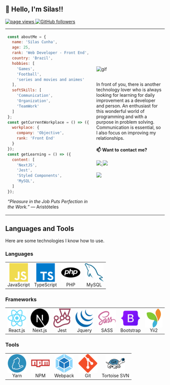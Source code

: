 ## 👋 Hello, I'm Silas!!

<p align="left">
  <a href="https://github.com/silasmasay">
    <img src="https://komarev.com/ghpvc/?username=silasmasay" alt="page views" />
  </a>
  <a href="https://github.com/silasmasay?tab=followers">
    <img alt="GitHub followers" src="https://img.shields.io/github/followers/silasmasay?color=green&logo=github">
  </a>
</p>

<table>
  <tr>
    <td>
    
```JavaScript
const aboutMe = {
  name: 'Silas Cunha',
  age: 25,
  rank: 'Web Developer - Front End',
  country: 'Brazil',
  hobbies: [
    'Games',
    'Football',
    'series and movies and animes'
  ],
  softSkills: [
    'Communication',
    'Organization',
    'TeamWork'
  ]
};
const getCurrentWorkplace = () => ({
  workplace: {
    company: 'Objective',
    rank: 'Front End'
  }
});
const getLearning = () => ({
  content: [
    'NextJS',
    'Jest',
    'Styled Components',
    'MySQL',
  ]
});
```

_“Pleasure in the Job Puts Perfection in the Work.”_ — Aristóteles
  </td>
    <td>
      <img align="center" alt="gif" src="https://camo.githubusercontent.com/5dc6ee33381917e41fc9c4951799268998f11a9b864399bf79a0842e4f9b194d/68747470733a2f2f692e696d6775722e636f6d2f315a76566b44632e676966">
      <br><br>
      <p>
        In front of you, there is another technology lover who is always looking for learning for daily improvement as a developer and person. An enthusiast for this wonderful world of programming and with a purpose in problem solving. Communication is essential, so I also focus on improving my relationships.
      </p>
      <h4>📫 Want to contact me?</h4>
      <a href="https://www.linkedin.com/in/silas-masay-892b74167/" target="_blank">
        <img src="https://img.shields.io/badge/-LinkedIn-%230077B5?style=for-the-badge&logo=linkedin&logoColor=white" target="_blank">
      </a>
      <a href="mailto:silasmasay19@gmail.com">
        <img src="https://img.shields.io/badge/-Gmail-%23333?style=for-the-badge&logo=gmail&logoColor=white" target="_blank">
      </a> 
      <br/><br/>
      <img align="center" src="https://github-readme-stats.vercel.app/api/top-langs/?username=silasmasay&layout=compact&langs_count=7&theme=dracula"/>
    </td>
  </tr>
</table>

## Languages and Tools

<p>Here are some technologies I know how to use.</p>

<h3>Languages</h3>

<table>
  <tbody>
    <tr>
      <td align="center">
        <img align="center" title="JavaScript" alt="JavaScript" height="60" width="60" src="https://raw.githubusercontent.com/devicons/devicon/master/icons/javascript/javascript-plain.svg">
        <br>JavaScript
      </td>
      <td align="center">
        <img align="center" title="TypeScript" alt="TypeScript" height="60" width="60" src="https://raw.githubusercontent.com/devicons/devicon/master/icons/typescript/typescript-plain.svg">
        <br>TypeScript
      </td>
      <td align="center">
        <img align="center" title="PHP" alt="PHP" height="60" width="60" src="https://raw.githubusercontent.com/devicons/devicon/master/icons/php/php-plain.svg">
        <br>PHP
      </td>
      <td align="center">
        <img align="center" title="MySQL" alt="MySQL" height="60" width="60" src="https://raw.githubusercontent.com/devicons/devicon/master/icons/mysql/mysql-original.svg">
        <br>MySQL
      </td>
    </tr>
  </tbody>
</table>

<h3>Frameworks</h3>

<table>
  <tbody>
    <tr>
      <td align="center">
        <img align="center" title="React.js" alt="React.js" height="60" width="60" src="https://raw.githubusercontent.com/devicons/devicon/master/icons/react/react-original.svg">
         <br>React.js
      </td>
      <td align="center">
        <img align="center" title="Next.js" alt="Next.js" height="60" width="60" src="https://raw.githubusercontent.com/devicons/devicon/master/icons/nextjs/nextjs-original.svg">
         <br>Next.js
      </td>
      <td align="center">
        <img align="center" title="Jest" alt="Jest" height="60" width="60" src="https://raw.githubusercontent.com/devicons/devicon/master/icons/jest/jest-plain.svg">
         <br>Jest
      </td>
      <td align="center">
        <img align="center" title="Jquery" alt="Jquery" height="60" width="60" src="https://raw.githubusercontent.com/devicons/devicon/master/icons/jquery/jquery-original.svg">
         <br>Jquery
      </td>
      <td align="center">
        <img align="center" title="SASS" alt="SASS" height="60" width="60" src="https://raw.githubusercontent.com/devicons/devicon/master/icons/sass/sass-original.svg">
        <br>SASS
      </td>
      <td align="center">
        <img align="center" title="Bootstrap" alt="Bootstrap" height="60" width="60" src="https://raw.githubusercontent.com/devicons/devicon/master/icons/bootstrap/bootstrap-original.svg">
        <br>Bootstrap
      </td>
      <td align="center">
        <img align="center" title="Yii2" alt="Yii2" height="60" width="60" src="https://raw.githubusercontent.com/devicons/devicon/master/icons/yii/yii-original.svg">
        <br>Yii2
      </td>
    </tr>
  </tbody>
</table>

<h3>Tools</h3>

<table>
  <tbody>
    <tr>
      <td align="center">
        <img align="center" title="Yarn" alt="Yarn" height="60" width="60" src="https://raw.githubusercontent.com/devicons/devicon/master/icons/yarn/yarn-original.svg">
        <br>Yarn
      </td>
      <td align="center">
        <img align="center" title="NPM" alt="NPM" height="60" width="60" src="https://raw.githubusercontent.com/devicons/devicon/master/icons/npm/npm-original-wordmark.svg">
        <br>NPM
      </td>
      <td align="center">
        <img align="center" title="Webpack" alt="Webpack" height="60" width="60" src="https://raw.githubusercontent.com/devicons/devicon/master/icons/webpack/webpack-original.svg">
        <br>Webpack
      </td>
      <td align="center">
        <img align="center" title="Git" alt="Git" height="60" width="60" src="https://raw.githubusercontent.com/devicons/devicon/master/icons/git/git-original.svg">
        <br>Git
      </td>
      <td align="center">
        <img align="center" title="Tortoise SVN" alt="SVN" height="60" width="60" src="https://raw.githubusercontent.com/devicons/devicon/master/icons/tortoisegit/tortoisegit-original.svg">
        <br>Tortoise SVN
      </td>
    </tr>
  </tbody>
</table>
